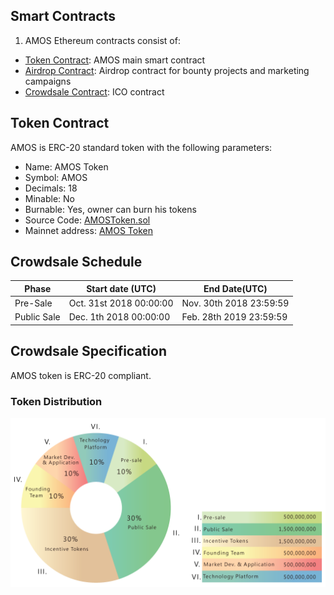 
## Smart Contracts
1. AMOS Ethereum contracts consist of:
* [Token Contract](https://github.com/AMOS-Global/AMOS-SmartContracts/blob/master/code/AMOSToken.sol): AMOS main smart contract
* [Airdrop Contract](https://github.com/AMOS-Global/AMOS-SmartContracts/blob/master/code/airdrop.sol): Airdrop contract for bounty projects and marketing campaigns
* [Crowdsale Contract](https://github.com/AMOS-Global/AMOS-SmartContracts/blob/master/code/ICO.sol): ICO contract

## Token Contract
AMOS is ERC-20 standard token with the following parameters:
* Name: AMOS Token
* Symbol: AMOS
* Decimals: 18
* Minable: No
* Burnable: Yes, owner can burn his tokens
* Source Code: [AMOSToken.sol](https://github.com/AMOS-Global/AMOS-SmartContracts/blob/master/code/AMOSToken.sol)
* Mainnet address: [AMOS Token](https://https://etherscan.io/token/0xbde6ec78568938b7d839e202f7aee0ba84169ae5#tokenInfo)

## Crowdsale Schedule

| Phase      | Start date (UTC)        | End Date(UTC)           |
| -----------| ------------------------| ------------------------|
|Pre-Sale    | Oct. 31st 2018 00:00:00 | Nov. 30th 2018 23:59:59 |
|Public Sale | Dec.  1th 2018 00:00:00 | Feb. 28th 2019 23:59:59 |

## Crowdsale Specification
AMOS token is ERC-20 compliant.
### Token Distribution
![Token Distribution](https://github.com/AMOS-Global/AMOS-SmartContracts/blob/master/img/token-distribution.png)
